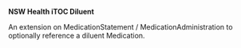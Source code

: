 **NSW Health iTOC Diluent**

An extension on MedicationStatement / MedicationAdministration to optionally reference a diluent Medication.
